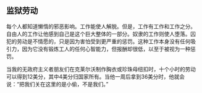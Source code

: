 ## 监狱劳动

每个人都知道懒惰的邪恶影响。工作能使人解脱。但是，工作有工作和工作之分。自由人的工作让他感到自己是这个巨大整体的一部分。奴隶的工作则使人堕落。囚犯的劳动是不情愿的，只是因为害怕受到更严重的惩罚。这种工作本身没有任何吸引力，因为它没有锻炼工人的任何心智能力，但报酬却很低，以至于被视为一种惩罚。

当我的无政府主义者朋友们在克莱尔沃制作胸衣或珍珠母纽扣时，十个小时的劳动可以得到12美分，其中4美分归国家所有。当他一周后拿到36美分时，他就会说：“把我们关在这里的是小偷，不是我们。”

